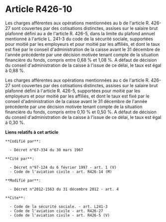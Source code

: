 # Article R426-10

Les charges afférentes aux opérations mentionnées au b de l'article R. 426-27 sont couvertes par des cotisations distinctes,
assises sur le salaire brut plafonné défini au a de l'article R. 426-5, dans la limite du plafond annuel mentionné à
l'article L. 241-3 du code de la sécurité sociale, supportées pour moitié par les employeurs et pour moitié par les affiliés,
et dont le taux est fixé par le conseil d'administration de la caisse avant le 31 décembre de l'année précédente par une
décision motivée tenant compte de la situation financière du fonds, compris entre 0,68 % et 1,08 %. A défaut de décision du
conseil d'administration de la caisse à l'issue de ce délai, le taux est égal à 0,88 %. 

Les charges afférentes aux opérations mentionnées au c de l'article R. 426-27 sont couvertes par des cotisations distinctes,
assises sur le salaire brut plafonné défini à l'article R. 426-5, supportées pour moitié par les employeurs et pour moitié
par les affiliés, et dont le taux est fixé par le conseil d'administration de la caisse avant le 31 décembre de l'année
précédente par une décision motivée tenant compte de la situation financière du fonds, compris entre 0,10 % et 0,50 %. A
défaut de décision du conseil d'administration de la caisse à l'issue de ce délai, le taux est égal à 0,30 %.

**Liens relatifs à cet article**

	**Codifié par**:

	  - Décret n°67-334 du 30 mars 1967

	**Cité par**:

	  - Décret n°97-124 du 6 février 1997 - art. 1 (V)
	  - Code de l'aviation civile - art. R426-14 (M)

	**Modifié par**:

	  - Décret n°2012-1563 du 31 décembre 2012 - art. 4

	**Cite**:

	  - Code de la sécurité sociale. - art. L241-3
	  - Code de l'aviation civile - art. R426-27
	  - Code de l'aviation civile - art. R426-5 (V)
